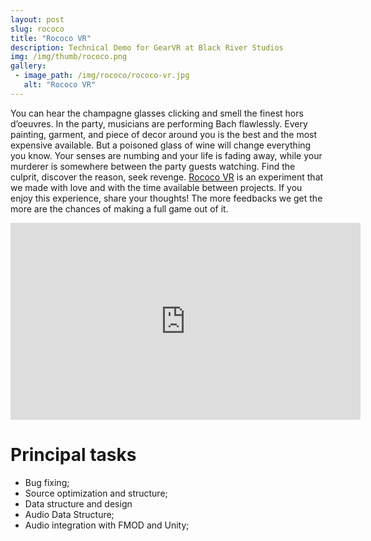 ```yaml
---
layout: post
slug: rococo
title: "Rococo VR"
description: Technical Demo for GearVR at Black River Studios
img: /img/thumb/rococo.png
gallery:
 - image_path: /img/rococo/rococo-vr.jpg
   alt: "Rococo VR"
---
```


You can hear the champagne glasses clicking and smell the finest hors d’oeuvres. In the party, musicians are performing Bach flawlessly. Every painting, garment, and piece of decor around you is the best and the most expensive available. But a poisoned glass of wine will change everything you know. Your senses are numbing and your life is fading away, while your murderer is somewhere between the party guests watching. Find the culprit, discover the reason, seek revenge. [Rococo VR](https://www.oculus.com/experiences/gear-vr/1063671847025811/) is an experiment that we made with love and with the time available between projects. If you enjoy this experience, share your thoughts! The more feedbacks we get the more are the chances of making a full game out of it.

<p style="text-align:center"><iframe width="560" height="315" src="https://www.youtube.com/embed/Z0lN0JeJ9aY" frameborder="0" allowfullscreen></iframe></p>

# Principal tasks
- Bug fixing;
- Source optimization and structure;
- Data structure and design
- Audio Data Structure;
- Audio integration with FMOD and Unity;
